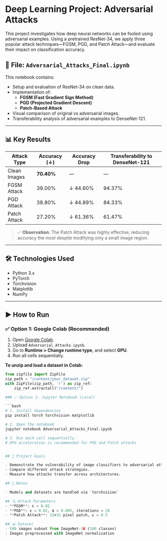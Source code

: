 # Deep Learning Project: Adversarial Attacks

This project investigates how deep neural networks can be fooled using adversarial examples. Using a pretrained ResNet-34, we apply three popular attack techniques—FGSM, PGD, and Patch Attack—and evaluate their impact on classification accuracy.

## 📁 File: `Adversarial_Attacks_Final.ipynb`

This notebook contains:
- Setup and evaluation of ResNet-34 on clean data.
- Implementation of:
  - **FGSM (Fast Gradient Sign Method)**
  - **PGD (Projected Gradient Descent)**
  - **Patch-Based Attack**
- Visual comparison of original vs adversarial images.
- Transferability analysis of adversarial examples to DenseNet-121.

---

## 📊 Key Results

| Attack Type     | Accuracy (↓) | Accuracy Drop | Transferability to DenseNet-121 |
|-----------------|--------------|----------------|-------------------------------|
| Clean Images    | **70.40%**   | —              | —                             |
| FGSM Attack     | 39.00%       | ↓ 44.60%       | 94.37%                         |
| PGD Attack      | 38.80%       | ↓ 44.89%       | 84.33%                         |
| Patch Attack    | 27.20%       | ↓ 61.36%       | 61.47%                         |

> ✅ **Observation:** The Patch Attack was highly effective, reducing accuracy the most despite modifying only a small image region.

---

## 🛠️ Technologies Used

- Python 3.x
- PyTorch
- Torchvision
- Matplotlib
- NumPy

---

## ▶️ How to Run

### ✅ Option 1: Google Colab (Recommended)
1. Open [Google Colab](https://colab.research.google.com/).
2. Upload `Adversarial_Attacks.ipynb`.
3. Go to **Runtime > Change runtime type**, and select **GPU**.
4. Run all cells sequentially.

**To unzip and load a dataset in Colab:**
```python
from zipfile import ZipFile
zip_path = "/content/your_dataset.zip"
with ZipFile(zip_path, 'r') as zip_ref:
    zip_ref.extractall("/content/")

### ✅ Option 2: Jupyter Notebook (Local)

```bash
# 1. Install dependencies
pip install torch torchvision matplotlib

# 2. Open the notebook
jupyter notebook Adversarial_Attacks_Final.ipynb

# 3. Run each cell sequentially.
# GPU acceleration is recommended for PGD and Patch attacks


## 🎯 Project Goals

- Demonstrate the vulnerability of image classifiers to adversarial attacks.
- Compare different attack strategies.
- Measure how attacks transfer across architectures.

## 📎 Notes

- Models and datasets are handled via `torchvision`

## 🔍 Attack Parameters
- **FGSM**: ε = 0.02
- **PGD**: ε = 0.02, α = 0.005, iterations = 20
- **Patch Attack**: 32×32 pixel patch, ε = 0.5

## 📊 Dataset
- 500 images subset from ImageNet-1K (100 classes)
- Images preprocessed with ImageNet normalization

